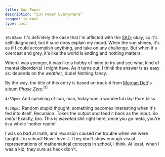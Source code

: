 ```yaml
---
title: Sun Power
description: “Sun Power Everywhere”
tagged: journal
type: post
---
```


`10:02am:` It's definitely the case that I'm afflicted with the [SAD](https://en.wikipedia.org/wiki/Seasonal_affective_disorder); okay, so it's self-diagnosed, but it sure does explain my mood. When the sun shines, it's as if I could accomplish anything, and take on any challenge. But when it's overcast and grey, it's like the world is ending and nothing matters.

When I was younger, it was like a hobby of mine to try and see what kind of mental disorder(s) I might have. As it turns out, I think the answer is as easy as: depends on the _weather_, dude! Nothing fancy.

By the way, the title of this entry is based on track 4 from [Morgan Delt](https://www.last.fm/music/Morgan+Delt)'s album [_Phase Zero_](https://morgandelt.bandcamp.com/album/phase-zero).<sup data-note="I've been meaning to buy that LP for ages, but with all the traveling and the “not having a record player at home” thing, I still haven't commited. But it's a really good album, very mellow, very psychedelic.">[1]</sup>

`4:33pm:` And speaking of sun, man, today was a wonderful day! Pure bliss.

`9:28pm:` Random stupid thought: something becomes interesting when it's fed into itself. Recursion. Takes the output and feed it back as the input. So _meta_! Exactly, bro. This is _elevated_ shit right here, once you go meta, you're in a whole 'nother realm!

I was so bad at math, and recursion caused me trouble when we were taught it in school! Now I love it. They don't show enough visual representations of mathematical concepts in school, I think. At least, when I was a kid, they sure as heck didn't.
